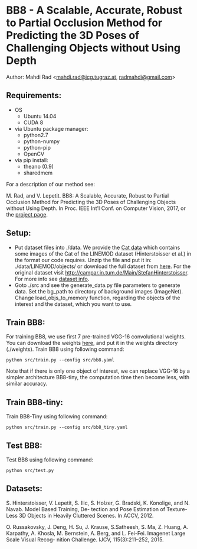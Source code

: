 # BB8 - A Scalable, Accurate, Robust to Partial Occlusion Method for Predicting the 3D Poses of Challenging Objects without Using Depth

Author: Mahdi Rad <mahdi.rad@icg.tugraz.at, radmahdi@gmail.com>

## Requirements:
  * OS
    * Ubuntu 14.04
    * CUDA 8
  * via Ubuntu package manager:
    * python2.7
    * python-numpy
    * python-pip
    * OpenCV
  * via pip install:
    * theano (0.9)
    * sharedmem

For a description of our method see:

M. Rad, and V. Lepetit. BB8: A Scalable, Accurate, Robust to Partial Occlusion Method for Predicting the 3D Poses of Challenging Objects without Using Depth. In Proc. IEEE Int'l Conf. on Computer Vision, 2017,
or the [project page](https://www.tugraz.at/institute/icg/research/team-lepetit/research-projects/3d-pose-estimation/).

## Setup:
  * Put dataset files into ./data. We provide the [Cat data](https://files.icg.tugraz.at/f/d7bde012c5/) which contains some images of the Cat of the LINEMOD dataset (Hinterstoisser et al.) in the format our code requires. Unzip the file and put it in: ./data/LINEMOD/objects/ or download the full dataset from [here](https://files.icg.tugraz.at/f/472f5d1108/). For the original dataset visit http://campar.in.tum.de/Main/StefanHinterstoisser. For more info see [dataset info](./data/LINEMOD/dataset_info.md).
  * Goto ./src and see the generate_data.py file parameters to generate data. Set the bg_path to directory of background images (ImageNet). Change load_objs_to_memory function, regarding the objects of the interest and the dataset, which you want to use.


## Train BB8:
For training BB8, we use first 7 pre-trained VGG-16 convolutional weights. You can download the weights [here](https://files.icg.tugraz.at/f/8d1c0e3017/), and put it in the weights directory (./weights).
Train BB8 using following command:
```
python src/train.py --config src/bb8.yaml
```
Note that if there is only one object of interest, we can replace VGG-16 by a simpler architecture BB8-tiny, the computation time then become less, with similar accuracy.


## Train BB8-tiny:
Train BB8-Tiny using following command:
```
python src/train.py --config src/bb8_tiny.yaml
```

## Test BB8:
Test BB8 using following command:
```
python src/test.py
```

## Datasets:
S. Hinterstoisser, V. Lepetit, S. Ilic, S. Holzer, G. Bradski, K. Konolige, and N. Navab. Model Based Training, De- tection and Pose Estimation of Texture-Less 3D Objects in Heavily Cluttered Scenes. In ACCV, 2012.

O. Russakovsky, J. Deng, H. Su, J. Krause, S.Satheesh, S. Ma, Z. Huang, A. Karpathy, A. Khosla, M. Bernstein, A. Berg, and L. Fei-Fei. Imagenet Large Scale Visual Recog- nition Challenge. IJCV, 115(3):211–252, 2015.
